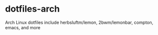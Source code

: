 # dotfiles-arch
Arch Linux dotfiles include herbsluftm/lemon, 2bwm/lemonbar, compton, emacs, and more 
